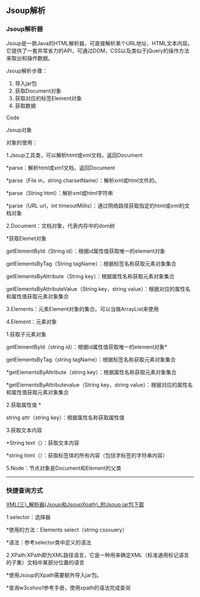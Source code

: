 

## Jsoup解析

### Jsoup解析器

Jsoup是一款Java的HTML解析器，可直接解析某个URL地址、HTML文本内容。它提供了一套井常省力的API，可通过DOM，CSS以及类似于jQuery的操作方法来取出和操作数据。

Jsoup解析步骤：

1. 导入jar包
2. 获取Document对象
3. 获取对应的标签Element对象
4. 获取数据

Code



Jsoup对象

对象的使用：

1.Jsoup工具类，可以解析html或xml文档，返回Document

*parse：解析html或xm1文档，返回Document

*parse（File in，string charsetName）：解析xml或html文件的。

*parse（String html）：解析xml或html字符串

*parse（URL url，int timeoutMillis）：通过网络路径获取指定的html或xml的文档对象





2.Document：文档对象，代表内存中的dom树

*获取Elemet对象

getElementById（String id）：根据id属性值获取唯一的element对象

getElementsByTag（String tagName）：根据标签名称获取元素对象集合

getElementsByAttribute（String key）：根据属性名称获取元素对象集合

getElementsByAttributeValue（String key，string value）：根据对应的属性名和属性值获取元素对象集合

3.Elements：元素Element对象的集合。可以当做ArrayList<Element>来使用



4.Element：元素对象

1.获取子元素对象

getElementById（string id）：根据id属性值获取唯一的element对象*

getElementsByTag（string tagName）：根据标签名称获取元素对象集合

*getElementsByAttribute（string key）：根据属性名称获取元素对象集合

*getElementsByAttributevalue（String key，string value）：根据对应的属性名和属性值获取元素对象集合

2.获取属性值
*

string attr（string key）：根据属性名称获取属性值

3.获取文本内容

*String text（）：获取文本内容

*string html（）：获取标签体的所有内容（包括字标签的字符串内容）



5.Node：节点对象是Document和Element的父类



--------------------------------------------------

### 快捷查询方式



[XML(三)_解析器(Jsoup和JsoupXpath)_附Jsoup.jar包下载](https://blog.csdn.net/qq_37388518/article/details/99675283)



1.selector：选择器

*使用的方法：Elements select（string cssouery）

*语法：参考selector类中定义的语法



2.XPath:XPath即为XML路径语言，它是一种用来确定XML（标准通用标记语言的子集）文档中某部分位置的语言

*使用Jsoup的Xpath需要额外导入jar包。

*查询w3cshoo1参考手册，使用xpath的语法完成查询